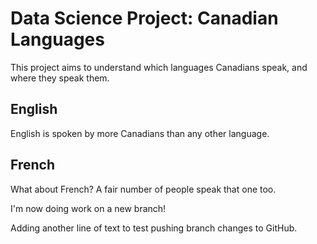 # Data Science Project: Canadian Languages
This project aims to understand which languages Canadians speak, and where they speak them.

## English
English is spoken by more Canadians than any other language.

## French
What about French? A fair number of people speak that one too.

I'm now doing work on a new branch!

Adding another line of text to test pushing branch changes to GitHub.
